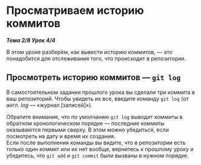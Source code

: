 # Просматриваем историю коммитов  

__*Тема 2/8 Урок 4/4*__  

В этом уроке разберём, как вывести историю коммитов, — это понадобится для отслеживания того, что происходит в репозитории.  

## Просмотреть историю коммитов — `git log`  

В самостоятельном задании прошлого урока вы сделали три коммита в ваш репозиторий. Чтобы увидеть их все, введите команду `git log` (от англ. *log* — «журнал [записей]»).  

Обратите внимание, что по умолчанию `git log` выводит коммиты в обратном хронологическом порядке — последние коммиты оказываются первыми сверху. В этом можно убедиться, если посмотреть на дату и время их создания.  
Если после выполнения команды вы видите, что в репозитории есть только один коммит или их нет вообще, вернитесь к прошлому уроку и убедитесь, что `git add` и `git commit` были вызваны в нужном порядке.  
